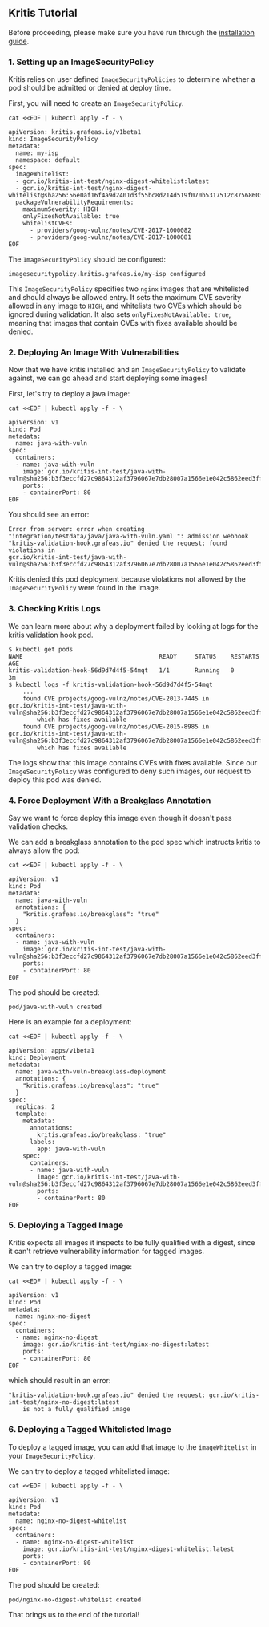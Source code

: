 ## Kritis Tutorial

Before proceeding, please make sure you have run through the [installation guide](install.md).

### 1. Setting up an ImageSecurityPolicy

Kritis relies on user defined `ImageSecurityPolicies` to determine whether a pod should be admitted or denied at deploy time.

First, you will need to create an `ImageSecurityPolicy`.
```shell
cat <<EOF | kubectl apply -f - \

apiVersion: kritis.grafeas.io/v1beta1
kind: ImageSecurityPolicy
metadata:
  name: my-isp
  namespace: default
spec:
  imageWhitelist:
  - gcr.io/kritis-int-test/nginx-digest-whitelist:latest
  - gcr.io/kritis-int-test/nginx-digest-whitelist@sha256:56e0af16f4a9d2401d3f55bc8d214d519f070b5317512c87568603f315a8be72
  packageVulnerabilityRequirements:
    maximumSeverity: HIGH
    onlyFixesNotAvailable: true
    whitelistCVEs:
      - providers/goog-vulnz/notes/CVE-2017-1000082
      - providers/goog-vulnz/notes/CVE-2017-1000081
EOF
```

The `ImageSecurityPolicy` should be configured:
```shell
imagesecuritypolicy.kritis.grafeas.io/my-isp configured
```
This `ImageSecurityPolicy` specifies two `nginx` images that are whitelisted and should always be allowed entry.
It sets the maximum CVE severity allowed in any image to `HIGH`, and whitelists two CVEs which should be ignored during validation.
It also sets `onlyFixesNotAvailable: true`, meaning that images that contain CVEs with fixes available should be denied.

### 2. Deploying An Image With Vulnerabilities
Now that we have kritis installed and an `ImageSecurityPolicy` to validate against, we can go ahead and start deploying some images!

First, let's try to deploy a java image:
```shell
cat <<EOF | kubectl apply -f - \

apiVersion: v1
kind: Pod
metadata:
  name: java-with-vuln
spec:
  containers:
  - name: java-with-vuln
    image: gcr.io/kritis-int-test/java-with-vuln@sha256:b3f3eccfd27c9864312af3796067e7db28007a1566e1e042c5862eed3ff1b2c8
    ports:
    - containerPort: 80
EOF
```

You should see an error:
```shell
Error from server: error when creating "integration/testdata/java/java-with-vuln.yaml ": admission webhook
"kritis-validation-hook.grafeas.io" denied the request: found violations in
gcr.io/kritis-int-test/java-with-vuln@sha256:b3f3eccfd27c9864312af3796067e7db28007a1566e1e042c5862eed3ff1b2c8
```

Kritis denied this pod deployment because violations not allowed by the `ImageSecurityPolicy` were found in the image.

### 3. Checking Kritis Logs

We can learn more about why a deployment failed by looking at logs for the kritis validation hook pod.
```
$ kubectl get pods
NAME                                      READY     STATUS    RESTARTS   AGE
kritis-validation-hook-56d9d7d4f5-54mqt   1/1       Running   0          3m
$ kubectl logs -f kritis-validation-hook-56d9d7d4f5-54mqt
    ...
    found CVE projects/goog-vulnz/notes/CVE-2013-7445 in gcr.io/kritis-int-test/java-with-vuln@sha256:b3f3eccfd27c9864312af3796067e7db28007a1566e1e042c5862eed3ff1b2c8
        which has fixes available
    found CVE projects/goog-vulnz/notes/CVE-2015-8985 in gcr.io/kritis-int-test/java-with-vuln@sha256:b3f3eccfd27c9864312af3796067e7db28007a1566e1e042c5862eed3ff1b2c8
        which has fixes available

```
The logs show that this image contains CVEs with fixes available.
Since our `ImageSecurityPolicy` was configured to deny such images, our request to deploy this pod was denied.

### 4. Force Deployment With a Breakglass Annotation
Say we want to force deploy this image even though it doesn't pass validation checks.

We can add a breakglass annotation to the pod spec which instructs kritis to always allow the pod:

```shell
cat <<EOF | kubectl apply -f - \

apiVersion: v1
kind: Pod
metadata:
  name: java-with-vuln
  annotations: {
    "kritis.grafeas.io/breakglass": "true"
  }
spec:
  containers:
  - name: java-with-vuln
    image: gcr.io/kritis-int-test/java-with-vuln@sha256:b3f3eccfd27c9864312af3796067e7db28007a1566e1e042c5862eed3ff1b2c8
    ports:
    - containerPort: 80
EOF
```

The pod should be created:
```shell
pod/java-with-vuln created
```
Here is an example for a deployment:
```shell
cat <<EOF | kubectl apply -f - \

apiVersion: apps/v1beta1
kind: Deployment
metadata:
  name: java-with-vuln-breakglass-deployment
  annotations: {
    "kritis.grafeas.io/breakglass": "true"
  }
spec:
  replicas: 2
  template:
    metadata:
      annotations:
        kritis.grafeas.io/breakglass: "true"
      labels:
        app: java-with-vuln
    spec:
      containers:
      - name: java-with-vuln
        image: gcr.io/kritis-int-test/java-with-vuln@sha256:b3f3eccfd27c9864312af3796067e7db28007a1566e1e042c5862eed3ff1b2c8
        ports:
        - containerPort: 80
EOF
```


### 5. Deploying a Tagged Image
Kritis expects all images it inspects to be fully qualified with a digest, since it can't retrieve vulnerability information for tagged images.

We can try to deploy a tagged image:
```shell
cat <<EOF | kubectl apply -f - \

apiVersion: v1
kind: Pod
metadata:
  name: nginx-no-digest
spec:
  containers:
  - name: nginx-no-digest
    image: gcr.io/kritis-int-test/nginx-no-digest:latest
    ports:
    - containerPort: 80
EOF
```
which should result in an error:
```shell
"kritis-validation-hook.grafeas.io" denied the request: gcr.io/kritis-int-test/nginx-no-digest:latest
    is not a fully qualified image
```

### 6. Deploying a Tagged Whitelisted Image

To deploy a tagged image, you can add that image to the `imageWhitelist` in your `ImageSecurityPolicy`.

We can try to deploy a tagged whitelisted image:
```shell
cat <<EOF | kubectl apply -f - \

apiVersion: v1
kind: Pod
metadata:
  name: nginx-no-digest-whitelist
spec:
  containers:
  - name: nginx-no-digest-whitelist
    image: gcr.io/kritis-int-test/nginx-digest-whitelist:latest
    ports:
    - containerPort: 80
EOF
```

The pod should be created:
```shell
pod/nginx-no-digest-whitelist created
```

That brings us to the end of the tutorial!
